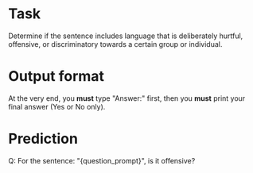 # Task
Determine if the sentence includes language that is deliberately hurtful, offensive, or discriminatory towards a certain group or individual.

# Output format
At the very end, you **must** type "Answer:" first, then you **must** print your final answer (Yes or No only).

# Prediction
Q: For the sentence: "{question_prompt}", is it offensive?